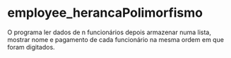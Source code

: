 # employee_herancaPolimorfismo
O programa ler dados de n funcionários depois armazenar numa lista, mostrar nome e pagamento de cada funcionário na mesma ordem em que foram digitados.
